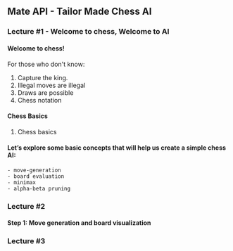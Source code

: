 
## Mate API - Tailor Made Chess AI


### Lecture #1 - Welcome to chess, Welcome to AI

#### Welcome to chess!

For those who don't know:
1. Capture the king.
2. Illegal moves are illegal
3. Draws are possible
4. Chess notation

#### Chess Basics

1. Chess basics


#### Let’s explore some basic concepts that will help us create a simple chess AI:
    - move-generation
    - board evaluation
    - minimax
    - alpha-beta pruning

### Lecture #2

#### Step 1: Move generation and board visualization


### Lecture #3
